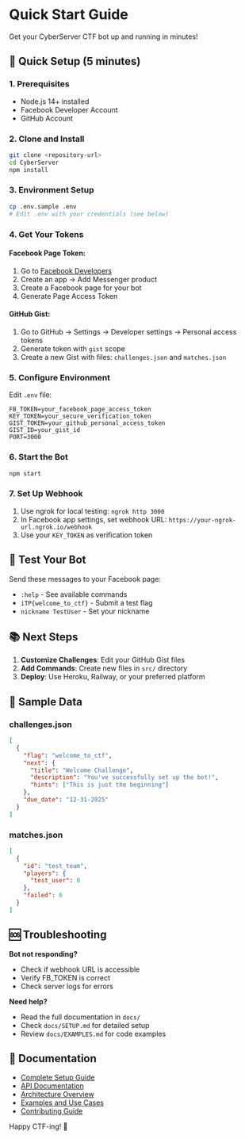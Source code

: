 # Quick Start Guide

Get your CyberServer CTF bot up and running in minutes!

## 🚀 Quick Setup (5 minutes)

### 1. Prerequisites
- Node.js 14+ installed
- Facebook Developer Account
- GitHub Account

### 2. Clone and Install
```bash
git clone <repository-url>
cd CyberServer
npm install
```

### 3. Environment Setup
```bash
cp .env.sample .env
# Edit .env with your credentials (see below)
```

### 4. Get Your Tokens

#### Facebook Page Token:
1. Go to [Facebook Developers](https://developers.facebook.com/)
2. Create an app → Add Messenger product
3. Create a Facebook page for your bot
4. Generate Page Access Token

#### GitHub Gist:
1. Go to GitHub → Settings → Developer settings → Personal access tokens
2. Generate token with `gist` scope
3. Create a new Gist with files: `challenges.json` and `matches.json`

### 5. Configure Environment
Edit `.env` file:
```env
FB_TOKEN=your_facebook_page_access_token
KEY_TOKEN=your_secure_verification_token
GIST_TOKEN=your_github_personal_access_token
GIST_ID=your_gist_id
PORT=3000
```

### 6. Start the Bot
```bash
npm start
```

### 7. Set Up Webhook
1. Use ngrok for local testing: `ngrok http 3000`
2. In Facebook app settings, set webhook URL: `https://your-ngrok-url.ngrok.io/webhook`
3. Use your `KEY_TOKEN` as verification token

## 🎯 Test Your Bot

Send these messages to your Facebook page:

- `:help` - See available commands
- `iTP{welcome_to_ctf}` - Submit a test flag
- `nickname TestUser` - Set your nickname

## 📚 Next Steps

1. **Customize Challenges**: Edit your GitHub Gist files
2. **Add Commands**: Create new files in `src/` directory
3. **Deploy**: Use Heroku, Railway, or your preferred platform

## 🔧 Sample Data

### challenges.json
```json
[
  {
    "flag": "welcome_to_ctf",
    "next": {
      "title": "Welcome Challenge",
      "description": "You've successfully set up the bot!",
      "hints": ["This is just the beginning"]
    },
    "due_date": "12-31-2025"
  }
]
```

### matches.json
```json
[
  {
    "id": "test_team",
    "players": {
      "test_user": 0
    },
    "failed": 0
  }
]
```

## 🆘 Troubleshooting

**Bot not responding?**
- Check if webhook URL is accessible
- Verify FB_TOKEN is correct
- Check server logs for errors

**Need help?**
- Read the full documentation in `docs/`
- Check `docs/SETUP.md` for detailed setup
- Review `docs/EXAMPLES.md` for code examples

## 📖 Documentation

- [Complete Setup Guide](docs/SETUP.md)
- [API Documentation](docs/API.md)
- [Architecture Overview](docs/ARCHITECTURE.md)
- [Examples and Use Cases](docs/EXAMPLES.md)
- [Contributing Guide](docs/CONTRIBUTING.md)

Happy CTF-ing! 🏁